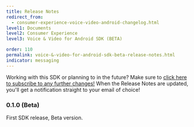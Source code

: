 ```yaml
---
title: Release Notes
redirect_from:
  - consumer-experience-voice-video-android-changelog.html
level1: Documents
level2: Consumer Experience
level3: Voice & Video for Android SDK (BETA)

order: 110
permalink: voice-&-video-for-android-sdk-beta-release-notes.html
indicator: messaging
---
```


<div class="subscribe">Working with this SDK or planning to in the future? Make sure to <a href="https://visualping.io/?url=developers.liveperson.com/consumer-experience-voice-video-android-changelog.html&mode=web&css=post-content" target="_blank">click here to subscribe to any further changes!</a> When the Release Notes are updated, you'll get a notification straight to your email of choice!</div>

### 0.1.0 (Beta)
First SDK release, Beta version.
